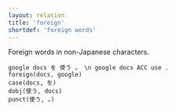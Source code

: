 ```yaml
---
layout: relation
title: 'foreign'
shortdef: 'foreign words'
---
```


Foreign words in non-Japanese characters.

~~~ sdparse
google docs を 使う 。 \n google docs ACC use .
foreign(docs, google)
case(docs, を)
dobj(使う, docs)
punct(使う, 。)
~~~
<!-- Interlanguage links updated Út zář 29 20:31:53 CEST 2020 -->
